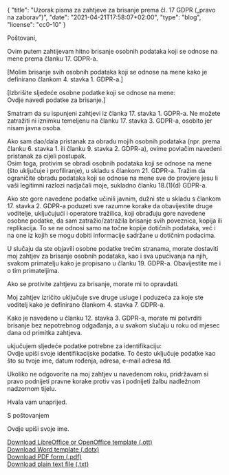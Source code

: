 {
    "title": "Uzorak pisma za zahtjeve za brisanje prema čl. 17 GDPR („pravo na zaborav”)",
    "date": "2021-04-21T17:58:07+02:00",
    "type": "blog",
    "license": "cc0-10"
}

<div class="blog-letter">
<p>Poštovani,</p>

<p>Ovim putem zahtijevam hitno brisanje osobnih podataka koji se odnose na mene prema članku 17. GDPR-a.</p>

<p>[Molim brisanje svih osobnih podataka koji se odnose na mene kako je definirano člankom 4. stavka 1. GDPR-a.]</p>

<p>[Izbrišite sljedeće osobne podatke koji se odnose na mene:<br>
<span class="blog-letter-fill-in">Ovdje navedi podatke za brisanje.</span>]</p>

<p>Smatram da su ispunjeni zahtjevi iz članka 17. stavka 1. GDPR-a. Ne možete zatražiti ni iznimku temeljenu na članku 17. stavka 3. GDPR-a, osobito jer nisam javna osoba.</p>

<p>Ako sam dao/dala pristanak za obradu mojih osobnih podataka (npr. prema članku 6. stavka 1. ili članku 9. stavka 2. GDPR-a), ovime povlačim navedeni pristanak za cijeli postupak.<br>
Osim toga, protivim se obradi osobnih podataka koji se odnose na mene (što uključuje i profiliranje), u skladu s člankom 21. GDPR-a. Tražim da ograničite obradu podataka koji se odnose na mene sve do provjere jesu li vaši legitimni razlozi nadjačali moje, sukladno članku 18.(1)(d) GDPR-a.</p>

<p>Ako ste gore navedene podatke učinili javnim, dužni ste u skladu s člankom 17. stavka 2. GDPR-a poduzeti sve razumne korake da obavijestite druge voditelje, uključujući i operatore tražilica, koji obrađuju gore navedene osobne podatke, da sam zatražio/zatražila brisanje svih poveznica, kopija ili replikacija. To se ne odnosi samo na točne kopije dotičnih podataka, već i na one iz kojih se mogu dobiti informacije sadržane u dotičnim podacima.</p>

<p>U slučaju da ste objavili osobne podatke trećim stranama, morate dostaviti moj zahtjev za brisanje osobnih podataka, kao i sva upućivanja na njih, svakom primatelju kako je propisano u članku 19. GDPR-a. Obavijestite me i o tim primateljima.</p>

<p>Ako se protivite zahtjevu za brisanje, morate mi to opravdati.</p>

<p>Moj zahtjev izričito uključuje  sve druge usluge i poduzeća za koje ste voditelj kako je definirano člankom 4. stavka 7. GDPR-a.</p>

<p>Kako je navedeno u članku 12. stavka 3. GDPR-a, morate mi potvrditi brisanje bez nepotrebnog odgađanja, a u svakom slučaju u roku od mjesec dana od primitka zahtjeva.</p>

<p>ukjučujem sljedeće podatke potrebne za identifikaciju:<br>
<span class="blog-letter-fill-in">Ovdje upiši svoje identifikacijske podatke. To često uključuje podatke kao što su tvoje ime, datum rođenja, adresa, e-mail adresa itd.</span></p>

<p>Ukoliko ne odgovorite na moj zahtjev u navedenom roku, pridržavam si pravo podnijeti pravne korake protiv vas i podnijeti žalbu nadležnom nadzornom tijelu.</p>

<p>Hvala vam unaprijed.</p>

<p>S poštovanjem</p>

<p><span class="blog-letter-fill-in">Ovdje upiši svoje ime.</span></p>
</div>

<a href="/downloads/uzorak-pismo-gdpr-brisanje-zahtjev-osobnipodaci.org.ott" class="button button-primary" style="margin-bottom: 10px;">Download LibreOffice or OpenOffice template (.ott)</a><br>
<a href="/downloads/uzorak-pismo-gdpr-brisanje-zahtjev-osobnipodaci.org.dotx" class="button button-secondary" style="margin-bottom: 10px;">Download Word template (.dotx)</a><br>
<a href="/downloads/uzorak-pismo-gdpr-brisanje-zahtjev-osobnipodaci.org.pdf" class="button button-secondary" style="margin-bottom: 10px;">Download PDF form (.pdf)</a><br>
<a href="/downloads/uzorak-pismo-gdpr-brisanje-zahtjev-osobnipodaci.org.txt" class="button button-secondary">Download plain text file (.txt)</a>

